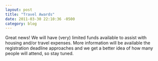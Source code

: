 ```yaml
---
layout: post
title: "Travel Awards"
date: 2011-03-30 22:10:36 -0500
category: blog
---
```


Great news! We will have (very) limited funds available to assist with housing and/or travel expenses. More information will be available the registration deadline approaches and we get a better idea of how many people will attend, so stay tuned.
